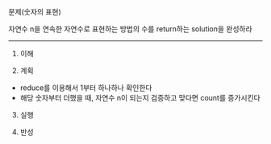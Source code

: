 문제(숫자의 표현)

자연수 n을 연속한 자연수로 표현하는 방법의 수를 return하는 solution을 완성하라

---

1. 이해

2. 계획
- reduce를 이용해서 1부터 하나하나 확인한다
- 해당 숫자부터 더했을 때, 자연수 n이 되는지 검증하고 맞다면 count를 증가시킨다

3. 실행

4. 반성
